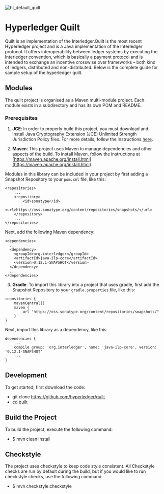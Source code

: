 ![hl_default_quilt](https://user-images.githubusercontent.com/36883383/44053792-5e3789f8-9f5e-11e8-97e9-4f1c21409d8c.png)


# Hyperledger Quilt

Quilt is an implementation of the Interledger.Quilt is the most recent Hyperledger project and is a Java implementation of the Interledger protocol. It offers interoperability between ledger systems by executing the Interledger convention, which is basically a payment protocol and is intended to exchange an incentive crosswise over frameworks – both kind of ledgers, distributed and non-distributed. Below is the complete guide for sample setup of the hyperledger quilt.

## Modules

The quilt project is organised as a Maven multi-module project. Each module exists in a subdirectory and has its own
POM and README.



### Prerequisites

1. **JCE**:
In order to properly build this project, you must download and install Java Cryptography Extension (JCE) Unlimited Strength Jurisdiction Policy files. 
For more details, follow the instructions [here](http://www.oracle.com/technetwork/java/javase/downloads/jce8-download-2133166.html). 

2. **Maven**:
This project uses Maven to manage dependencies and other aspects of the build. 
To install Maven, follow the instructions at [https://maven.apache.org/install.html](https://maven.apache.org/install.html).

Modules in this library can be included in your project by first adding a Snapshot Repository to your `pom.xml` file, like this:

```
<repositories>
    ...
    <repository>
        <id>sonatype</id>
        <url>https://oss.sonatype.org/content/repositories/snapshots/</url>
    </repository>
    ...
</repositories>
```
Next, add the following Maven dependency:

```
<dependencies>
  ...
  <dependency>
    <groupId>org.interledger</groupId>
    <artifactId>java-ilp-core</artifactId>
    <version>0.12.1-SNAPSHOT</version>
  </dependency>
  ...
</dependencies>
```

3. **Gradle**:
To import this library into a project that uses gradle, first add the Snapshot Repository to your `gradle.properties` file, like this:

```
repositories {
    mavenCentral()
    maven {
        url "https://oss.sonatype.org/content/repositories/snapshots/"
    }
}
```
Next, import this library as a dependency, like this:

```
dependencies {
    ...
    compile group: 'org.interledger', name: 'java-ilp-core', version: '0.12.1-SNAPSHOT'
    ...
}
```

## Development

To get started, first download the code:

- git clone https://github.com/hyperledger/quilt
- cd quilt


## Build the Project
To build the project, execute the following command:

- $ mvn clean install


## Checkstyle
The project uses checkstyle to keep code style consistent. All Checkstyle checks are run by default during the build, but if you would like to run checkstyle checks, use the following command:


- $ mvn checkstyle:checkstyle

